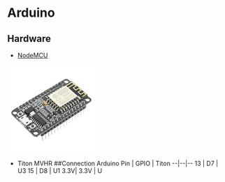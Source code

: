 # Arduino
## Hardware
* [NodeMCU](https://fr.wikipedia.org/wiki/NodeMCU)

![NodeMCU](https://github.com/m-i-k-e-e/home-automation/blob/master/arduino/docs/nodemcu.jpeg?raw=true)
* Titon MVHR
##Connection
Arduino Pin | GPIO | Titon
--|--|--
13 | D7 | U3
15 | D8 | U1
3.3V| 3.3V | U